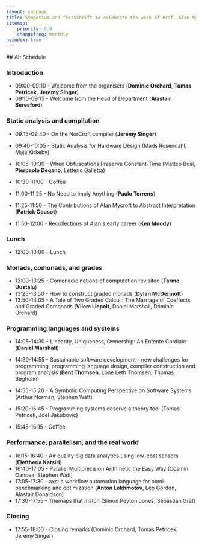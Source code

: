 ```yaml
---
layout: subpage
title: Symposium and festschrift to celebrate the work of Prof. Alan Mycroft
sitemap:
    priority: 0.9
    changefreq: monthly
noindex: true
---
```


## Alt Schedule

### Introduction

* 09:00-09:10 - Welcome from the organisers (__Dominic Orchard__, __Tomas Petricek__, __Jeremy Singer__)
* 09:10-09:15 - Welcome from the Head of Department (__Alastair Beresford__)

### Static analysis and compilation

* 09:15-09:40 - On the NorCroft compiler (__Jeremy Singer__)
* 09:40-10:05 - Static Analysis for Hardware Design (Mads Rosendahl, Maja Kirkeby)
* 10:05-10:30 - When Obfuscations Preserve Constant-Time (Matteo Busi, __Pierpaolo Degano__, Letterio Galletta)

* 10:30-11:00 - Coffee

* 11:00-11:25 - No Need to Imply Anything (__Paulo Torrens__)
* 11:25-11:50 - The Contributions of Alan Mycroft to Abstract Interpretation (__Patrick Cousot__)
* 11:50-12:00 - Recollections of Alan's early career (__Ken Moody__)

### Lunch

* 12:00-13:00 - Lunch

### Monads, comonads, and grades

* 13:00-13:25 - Comonadic notions of computation revisited (__Tarmo Uustalu__)
* 13:25-13:50 - How to construct graded monads (__Dylan McDermott__)
* 13:50-14:05 - A Tale of Two Graded Calculi: The Marriage of Coeffects and Graded Comonads (__Vilem Liepelt__, Daniel Marshall, Dominic Orchard)

### Programming languages and systems

* 14:05-14:30 - Linearity, Uniqueness, Ownership: An Entente Cordiale (__Daniel Marshall__)
* 14:30-14:55 - Sustainable software development - new challenges for programming, programming language design, compiler construction and program analysis (__Bent Thomsen__, Lone Leth Thomsen, Thomas Bøgholm)
* 14:55-15:20 - A Symbolic Computing Perspective on Software Systems (Arthur Norman, Stephen Watt)
* 15:20-15:45 - Programming systems deserve a theory too! (Tomas Petricek, Joel Jakubovic)

* 15:45-16:15 - Coffee

### Performance, parallelism, and the real world

* 16:15-16:40 - Air quality big data analytics using low-cost sensors (__Eleftheria Katsiri__)
* 16:40-17:05 - Parallel Multiprecision Arithmetic the Easy Way (Cosmin Oancea, Stephen Watt)
* 17:05-17:30 - axs: a workflow automation language for omni-benchmarking and optimization (__Anton Lokhmotov__, Leo Gordon, Alastair Donaldson)
* 17:30-17:55 - Triemaps that match (Simon Peyton Jones, Sebastian Graf)

### Closing

* 17:55-18:00 - Closing remarks (Dominic Orchard, Tomas Petricek, Jeremy Singer)
